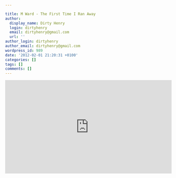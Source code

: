 ```yaml
---

title: M Ward - The First Time I Ran Away
author:
  display_name: Dirty Henry
  login: dirtyhenry
  email: dirtyhenry@gmail.com
  url: ''
author_login: dirtyhenry
author_email: dirtyhenry@gmail.com
wordpress_id: 989
date: '2012-02-01 21:20:31 +0100'
categories: []
tags: []
comments: []
---
```

<iframe width="540" height="304" src="http://www.youtube.com/embed/T5T8WNpcTDc" frameborder="0" allowfullscreen></iframe>
